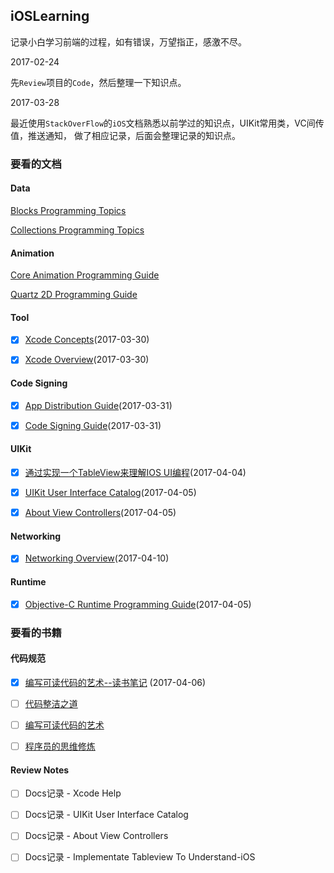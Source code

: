 ## iOSLearning

记录小白学习前端的过程，如有错误，万望指正，感激不尽。

2017-02-24

先`Review`项目的`Code`，然后整理一下知识点。

2017-03-28

最近使用`StackOverFlow`的`iOS`文档熟悉以前学过的知识点，UIKit常用类，VC间传值，推送通知，
做了相应记录，后面会整理记录的知识点。

### 要看的文档

#### Data
[Blocks Programming Topics](https://developer.apple.com/library/content/documentation/Cocoa/Conceptual/Blocks/Articles/00_Introduction.html)

[Collections Programming Topics](https://developer.apple.com/library/content/documentation/Cocoa/Conceptual/Collections/Collections.html)

#### Animation

[Core Animation Programming Guide](https://developer.apple.com/library/content/documentation/Cocoa/Conceptual/CoreAnimation_guide/CoreAnimationBasics/CoreAnimationBasics.html)

[Quartz 2D Programming Guide](https://developer.apple.com/library/content/documentation/GraphicsImaging/Conceptual/drawingwithquartz2d/Introduction/Introduction.html)


#### Tool

- [x] [Xcode Concepts](https://developer.apple.com/library/content/featuredarticles/XcodeConcepts/Concept-Targets.html)(2017-03-30)


- [x] [Xcode Overview](http://macbook-pro.local:56923/Dash/bkdfofmr/documentation/ToolsLanguages/Conceptual/Xcode_Overview/CreatingProjects.html#//apple_ref/doc/uid/TP40010215-CH31-SW1)(2017-03-30)

#### Code Signing
- [x] [App Distribution Guide](https://developer.apple.com/library/content/documentation/IDEs/Conceptual/AppDistributionGuide/Introduction/Introduction.html)(2017-03-31)

- [x] [Code Signing Guide](https://developer.apple.com/library/content/documentation/Security/Conceptual/CodeSigningGuide/Introduction/Introduction.html)(2017-03-31)


#### UIKit

- [x] [通过实现一个TableView来理解IOS UI编程](https://yishuiliunian.gitbooks.io/implementate-tableview-to-understand-ios/content/index.html)(2017-04-04)

- [x] [UIKit User Interface Catalog](https://developer.apple.com/library/content/documentation/UserExperience/Conceptual/UIKitUICatalog/index.html#//apple_ref/doc/uid/TP40012857-UIView-SW1)(2017-04-05)

- [x] [About View Controllers](https://developer.apple.com/library/content/documentation/WindowsViews/Conceptual/ViewControllerCatalog/Introduction.html)(2017-04-05)

#### Networking

- [x] [Networking Overview](https://developer.apple.com/library/content/documentation/NetworkingInternetWeb/Conceptual/NetworkingOverview/ChoosingTheRightNetworkingAPI/ChoosingTheRightNetworkingAPI.html#//apple_ref/doc/uid/TP40010220-CH7-SW6)(2017-04-10)

#### Runtime

- [x] [Objective-C Runtime Programming Guide](https://developer.apple.com/library/content/documentation/Cocoa/Conceptual/ObjCRuntimeGuide/Introduction/Introduction.html)(2017-04-05)

### 要看的书籍

#### 代码规范

- [X] [编写可读代码的艺术--读书笔记](https://besttao.gitbooks.io/the-art-of-readable-code/content/) (2017-04-06)

- [ ] [代码整洁之道](file:///Users/michaelmao/Desktop/MyResouce/Books/Coding/%E4%BB%A3%E7%A0%81%E6%95%B4%E6%B4%81%E4%B9%8B%E9%81%93.pdf)

- [ ] [编写可读代码的艺术](file:///Users/michaelmao/Desktop/MyResouce/Books/Coding/%E7%BC%96%E5%86%99%E5%8F%AF%E8%AF%BB%E4%BB%A3%E7%A0%81%E7%9A%84%E8%89%BA%E6%9C%AF.pdf)

- [ ] [程序员的思维修炼](file:///Users/michaelmao/Desktop/MyResouce/Books/Coding/%E7%A8%8B%E5%BA%8F%E5%91%98%E7%9A%84%E6%80%9D%E7%BB%B4%E4%BF%AE%E7%82%BC.pdf)


#### Review Notes

- [ ]  Docs记录 - Xcode Help
- [ ]  Docs记录 - UIKit User Interface Catalog
- [ ]  Docs记录 - About View Controllers
- [ ]  Docs记录 - Implementate Tableview To Understand-iOS





